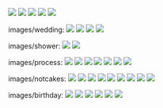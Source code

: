 ![](images/IMG_7724.jpg)
![](images/IMG_7686.jpg)
![](images/IMG_4680.jpg)
![](images/IMG_3697.jpg)
![](images/IMG_3691.jpg)

images/wedding:
![](images/wedding/IMG_4133.jpg)
![](images/wedding/IMG_3353.jpg)
![](images/wedding/IMG_0648.JPG)
![](images/wedding/IMG_0647.JPG)

images/shower:
![](images/shower/IMG_0325.jpg)
![](images/shower/IMG_0324.jpg)

images/process:
![](images/process/IMG_9479.jpg)
![](images/process/IMG_9476.jpg)
![](images/process/IMG_9475.jpg)
![](images/process/IMG_7722.jpg)
![](images/process/IMG_7715.jpg)
![](images/process/IMG_4116.jpg)
![](images/process/IMG_4114.jpg)

images/notcakes:
![](images/notcakes/IMG_9678.jpg)
![](images/notcakes/IMG_9677.jpg)
![](images/notcakes/IMG_9648.jpg)
![](images/notcakes/IMG_9647.jpg)
![](images/notcakes/IMG_9634.jpg)
![](images/notcakes/IMG_9633.jpg)
![](images/notcakes/IMG_9482.jpg)
![](images/notcakes/IMG_9478.jpg)
![](images/notcakes/IMG_9470.jpg)

images/birthday:
![](images/birthday/IMG_8232.jpg)
![](images/birthday/IMG_4685.jpg)
![](images/birthday/IMG_0781.jpg)
![](images/birthday/IMG_0131.jpg)
![](images/birthday/IMG_0128.jpg)
![](images/birthday/image000000.JPG)
